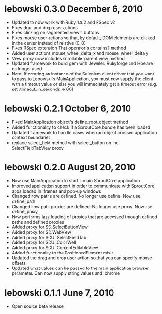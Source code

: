 # lebowski 0.3.0 December 6, 2010

* Updated to now work with Ruby 1.9.2 and RSpec v2
* Fixes drag and drop user actions
* Fixes clicking on segmented view's buttons
* Fixes mouse user actions so that, by default, DOM elements are clicked in the center instead of relative (0, 0)
* Fixes RSpec extension That operator's contains? method
* Added user actions mouse_wheel_delta_x and mouse_wheel_delta_y
* View proxy now includes scrollable_parent_view method
* Updated framework to build gem with Jeweler. Rubyforge and Hoe are no longer used 
* Note: If creating an instance of the Selenium client driver that you want to pass to Lebowski's 
        MainApplication, you must now supply the client with a timeout value or else you will immediately get a 
        timeout error (e.g. set :timeout_in_seconds => 60)

# lebowski 0.2.1 October 6, 2010

* Fixed MainApplication object's define_root_object method
* Added functionality to check if a SproutCore bundle has been loaded
* Updated framework to handle cases when an object crossed application context boundaries
* replace select_field method with select_button on the SelectFieldTabView proxy

# lebowski 0.2.0 August 20, 2010

* Now use MainApplication to start a main SproutCore application
* Improved application support in order to communicate with SproutCore apps loaded in iframes and pop-up windows
* Changed how paths are defined. No longer use define. Now use define_path
* Changed how path proxies are defined. No longer use proxy. Now use define_proxy
* Now performs lazy loading of proxies that are accessed through defined paths and defined proxies
* Added proxy for SC.SelectButtonView
* Added proxy for SC.WebView
* Added proxy for SCUI.SelectFieldTab
* Added proxy for SCUI.ColorWell
* Added proxy for SCUI.ContentEditableView
* Added functionality to the PositionedElement mixin
* Updated the drag and drop user action so that you can specify mouse offsets
* Updated what values can be passed to the main application browser parameter. Can now supply string values and :chrome

# lebowski 0.1.1 June 7, 2010

* Open source beta release